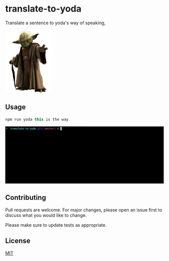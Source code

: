 # translate-to-yoda

Translate a sentence to yoda's way of speaking,

<img src="images/yoda.png" height="200">

## Usage

```javascript
npm run yoda this is the way
```

![](images/yoda.gif)

## Contributing
Pull requests are welcome. For major changes, please open an issue first to discuss what you would like to change.

Please make sure to update tests as appropriate.

## License
[MIT](https://choosealicense.com/licenses/mit/)
